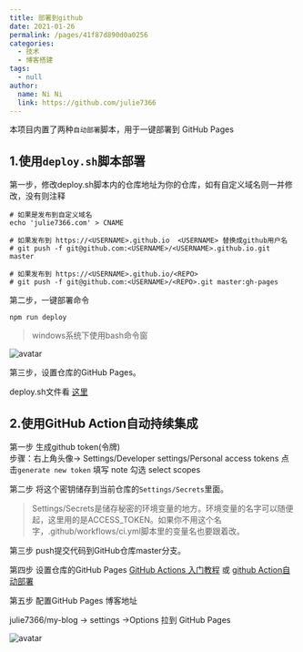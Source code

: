 ```yaml
---
title: 部署到github
date: 2021-01-26
permalink: /pages/41f87d890d0a0256
categories: 
  - 技术
  - 博客搭建
tags: 
  - null
author: 
  name: Ni Ni
  link: https://github.com/julie7366
---
```

本项目内置了两种`自动部署`脚本，用于一键部署到 GitHub Pages

## 1.使用`deploy.sh`脚本部署

第一步，修改deploy.sh脚本内的仓库地址为你的仓库，如有自定义域名则一并修改，没有则注释

```
# 如果是发布到自定义域名
echo 'julie7366.com' > CNAME

# 如果发布到 https://<USERNAME>.github.io  <USERNAME> 替换成github用户名
# git push -f git@github.com:<USERNAME>/<USERNAME>.github.io.git master

# 如果发布到 https://<USERNAME>.github.io/<REPO>
# git push -f git@github.com:<USERNAME>/<REPO>.git master:gh-pages
```
第二步，一键部署命令

```
npm run deploy
```
>windows系统下使用bash命令窗
 
 ![avatar](/my-blog/img/博客搭建/01.png)

第三步，设置仓库的GitHub Pages。

deploy.sh文件看 [这里](https://github.com/julie7366/my-blog/blob/master/deploy.sh)

## 2.使用GitHub Action自动持续集成

第一步 生成github token(令牌)  
步骤：右上角头像-> Settings/Developer settings/Personal access tokens
点击`generate new token` 填写 note 勾选 select scopes
 
第二步 将这个密钥储存到当前仓库的`Settings/Secrets`里面。
>Settings/Secrets是储存秘密的环境变量的地方。环境变量的名字可以随便起，这里用的是ACCESS_TOKEN。如果你不用这个名字，.github/workflows/ci.yml脚本里的变量名也要跟着改。

第三步 push提交代码到GitHub仓库master分支。

第四步 设置仓库的GitHub Pages [GitHub Actions 入门教程](http://www.ruanyifeng.com/blog/2019/09/getting-started-with-github-actions.html?20191227113947#comment-last)
或 [github Action自动部署](https://xugaoyi.com/pages/6b9d359ec5aa5019/#%E5%89%8D%E8%A8%80)

第五步 配置GitHub Pages 博客地址

julie7366/my-blog  -> settings ->Options 拉到 GitHub Pages

![avatar](/my-blog/img/博客搭建/02.jpg)

